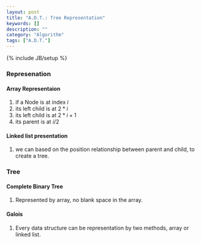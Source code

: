 ```yaml
---
layout: post
title: "A.D.T.: Tree Representation"
keywords: []
description: ""
category: "Algorithm"
tags: ["A.D.T."]
---
```

{% include JB/setup %}

### Represenation

#### Array Representaion
1. if a Node is at index $i$
2. its left child is at $2*i$
3. its left child is at $2*i+1$
4. its parent is at $i/2$


#### Linked list presentation 
1. we can based on the position relationship between parent and child, to create
   a tree.


### Tree

#### Complete Binary Tree
1. Represented by array, no blank space in the array.

#### Galois
1. Every data structure can be representation by two methods, array or linked
   list.
